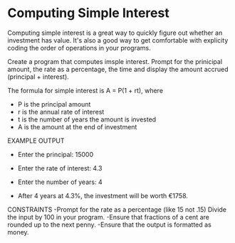 # Computing Simple Interest

Computing simple interest is a great way to quickly figure 
out whether an investment has value. It's also a good way 
to get comfortable with explicity coding the order of 
operations in your programs.

Create a program that computes imsple interest. 
Prompt for the prinicipal amount, the rate as a percentage, the time and
display the amount accrued (principal + interest).

The formula for simple interest is A = P(1 + rt), where
- P is the principal amount
- r is the annual rate of interest
- t is the number of years the amount is invested
- A is the amount at the end of investment

EXAMPLE OUTPUT
- Enter the principal: 15000
- Enter the rate of interest: 4.3 
- Enter the number of years: 4

- After 4 years at 4.3%, the investment will be worth €1758.

CONSTRAINTS
-Prompt for the rate as a percentage (like 15 not .15)
 Divide the input by 100 in your program.
-Ensure that fractions of a cent are rounded up to the next penny.
-Ensure that the output is formatted as money.